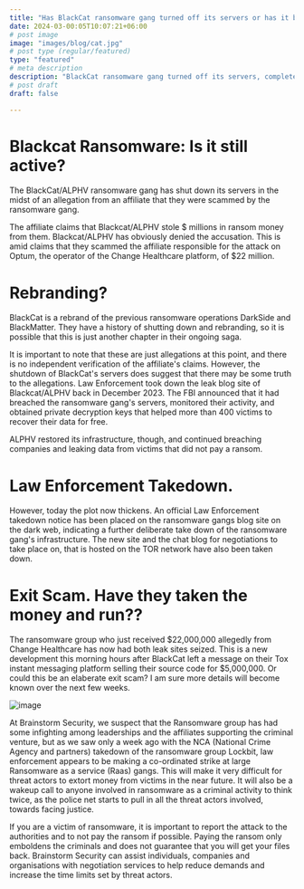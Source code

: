 ```yaml
---
title: "Has BlackCat ransomware gang turned off its servers or has it been seized by Law Enforcement?"
date: 2024-03-00:05T10:07:21+06:00
# post image
image: "images/blog/cat.jpg"
# post type (regular/featured)
type: "featured"
# meta description
description: "BlackCat ransomware gang turned off its servers, completed an exit scam or been seized by Law Enforcement?"
# post draft
draft: false

---
```


# Blackcat Ransomware: Is it still active?

The BlackCat/ALPHV ransomware gang has shut down its servers in the midst of an allegation from an affiliate that they were scammed by the ransomware gang.

The affiliate claims that Blackcat/ALPHV stole $ millions in ransom money from them. Blackcat/ALPHV has obviously denied the accusation. This is amid claims that they scammed the affiliate responsible for the attack on Optum, the operator of the Change Healthcare platform, of $22 million.

# Rebranding? 

BlackCat is a rebrand of the previous ransomware operations DarkSide and BlackMatter. They have a history of shutting down and rebranding, so it is possible that this is just another chapter in their ongoing saga.

It is important to note that these are just allegations at this point, and there is no independent verification of the affiliate's claims. However, the shutdown of BlackCat's servers does suggest that there may be some truth to the allegations. Law Enforcement took down the leak blog site of Blackcat/ALPHV back in December 2023. The FBI announced that it had breached the ransomware gang's servers, monitored their activity, and obtained private decryption keys that helped more than 400 victims to recover their data for free.

ALPHV restored its infrastructure, though, and continued breaching companies and leaking data from victims that did not pay a ransom. 

# Law Enforcement Takedown. 

However, today the plot now thickens. An official Law Enforcement takedown notice has been placed on the ransomware gangs blog site on the dark web, indicating a further deliberate take down of the ransomware gang's infrastructure. The new site and the chat blog for negotiations to take place on, that is hosted on the TOR network have also been taken down. 

# Exit Scam. Have they taken the money and run??

The ransomware group who just received $22,000,000 allegedly from Change Healthcare has now had both leak sites seized. This is a new development this morning hours after BlackCat left a message on their Tox instant messaging platform selling their source code for $5,000,000. Or could this be an elaberate exit scam? I am sure more details will become known over the next few weeks.

![image](../../images/blog/cat_takedown.png)

At Brainstorm Security, we suspect that the Ransomware group has had some infighting among leaderships and the affiliates supporting the criminal venture, but as we saw only a week ago with the NCA (National Crime Agency and partners) takedown of the ransomware group Lockbit, law enforcement appears to be making a co-ordinated strike at large Ransomware as a service (Raas) gangs. This will make it very difficult for threat actors to extort money from victims in the near future. It will also be a wakeup call to anyone involved in ransomware as a criminal activity to think twice, as the police net starts to pull in all the threat actors involved, towards facing justice. 

If you are a victim of ransomware, it is important to report the attack to the authorities and to not pay the ransom if possible. Paying the ransom only emboldens the criminals and does not guarantee that you will get your files back. Brainstorm Security can assist individuals, companies and organisations with negotiation services to help reduce demands and increase the time limits set by threat actors.

